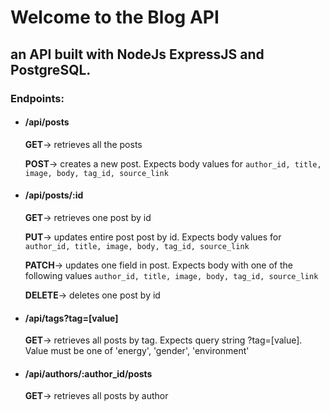   <h1>Welcome to the Blog API</h1>
  <h2>an API built with NodeJs ExpressJS and PostgreSQL.</h2>

  <h3>Endpoints:</h3>
  <ul>
    <h4>
      <li>/api/posts</li>
    </h4>
    <p><strong>GET</strong>-> retrieves all the posts</p>
    <p><strong>POST</strong>-> creates a new post. Expects body values for <code>author_id, title, image, body, tag_id, source_link</code></p>
    <h4>
      <li>/api/posts/:id</li>
    </h4>
    <p><strong>GET</strong>-> retrieves one post by id</p>
    <p><strong>PUT</strong>-> updates entire post post by id. Expects body values for <code>author_id, title, image, body, tag_id, source_link</code></p>
    <p><strong>PATCH</strong>-> updates one field in post. Expects body with one of the following values <code>author_id, title, image, body, tag_id, source_link</code></p>
    <p><strong>DELETE</strong>-> deletes one post by id</p>
    <h4>
      <li>/api/tags?tag=[value]</li>
    </h4>
    <p><strong>GET</strong>-> retrieves all posts by tag. Expects query string ?tag=[value]. Value must be one of 'energy', 'gender', 'environment'</p>
    <h4>
      <li>/api/authors/:author_id/posts</li>
    </h4>
    <p><strong>GET</strong>-> retrieves all posts by author</p>
  </ul>
